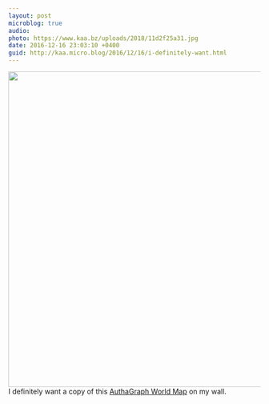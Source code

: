 ```yaml
---
layout: post
microblog: true
audio: 
photo: https://www.kaa.bz/uploads/2018/11d2f25a31.jpg
date: 2016-12-16 23:03:10 +0400
guid: http://kaa.micro.blog/2016/12/16/i-definitely-want.html
---
```

<img src="https://www.kaa.bz/uploads/2018/11d2f25a31.jpg" alt="" width="840" height="630" class="alignnone size-full wp-image-32" /> I definitely want a copy of this <a href="http://www.authagraph.com/projects/description/%E3%80%90%E4%BD%9C%E5%93%81%E8%A7%A3%E8%AA%AC%E3%80%91%E8%A8%98%E4%BA%8B01/?lang=en">AuthaGraph World Map</a> on my wall.
